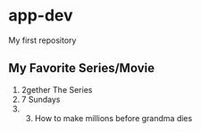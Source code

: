 # app-dev
My first repository

## My Favorite Series/Movie
1. 2gether The Series
2. 7 Sundays
3. 3. How to make millions before grandma dies
